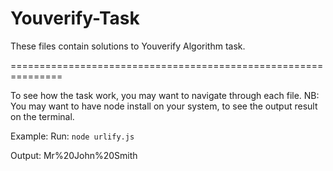 # Youverify-Task

These files contain solutions to Youverify Algorithm task. 

===============================================================

To see how the task work, you may want to navigate through each file.
NB: You may want to have node install on your system, to see the output result on the terminal. 

Example: 
Run: `node urlify.js`

Output: Mr%20John%20Smith

